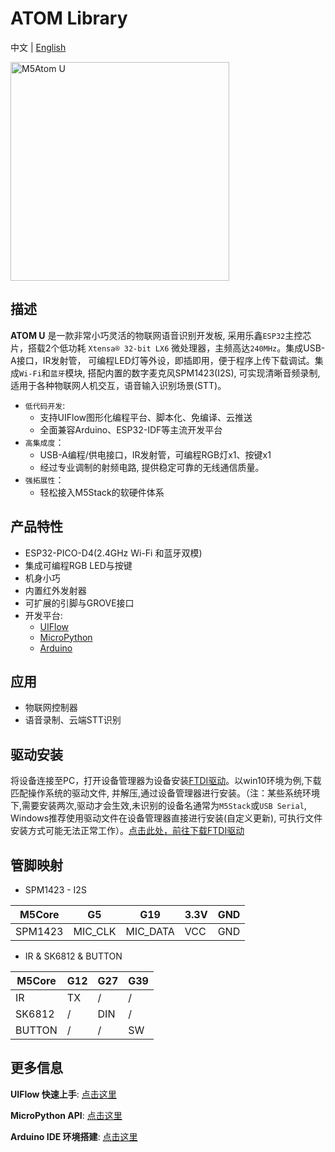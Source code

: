 # ATOM Library

中文 | [English](README_cn.md)

<img src="https://static-cdn.m5stack.com/resource/docs/static/assets/img/product_pics/core/atom_u/atom_u_01.webp" alt="M5Atom U" width="350" height="350">

## 描述

**ATOM U** 是一款非常小巧灵活的物联网语音识别开发板, 采用乐鑫`ESP32`主控芯片，搭载2个低功耗 `Xtensa® 32-bit LX6` 微处理器，主频高达`240MHz`。集成USB-A接口，IR发射管， 可编程LED灯等外设，即插即用，便于程序上传下载调试。集成`Wi-Fi`和`蓝牙`模块, 搭配内置的数字麦克风SPM1423(I2S), 可实现清晰音频录制, 适用于各种物联网人机交互，语音输入识别场景(STT)。

- `低代码开发`:
   - 支持UIFlow图形化编程平台、脚本化、免编译、云推送
   - 全面兼容Arduino、ESP32-IDF等主流开发平台
- `高集成度`：
   - USB-A编程/供电接口，IR发射管，可编程RGB灯x1、按键x1
   - 经过专业调制的射频电路, 提供稳定可靠的无线通信质量。
- `强拓展性`：
   - 轻松接入M5Stack的软硬件体系

## 产品特性

- ESP32-PICO-D4(2.4GHz Wi-Fi 和蓝牙双模)
- 集成可编程RGB LED与按键
- 机身小巧
- 内置红外发射器
- 可扩展的引脚与GROVE接口
- 开发平台:
   - [UIFlow](http://flow.m5stack.com)
   - [MicroPython](http://micropython.org/)
   - [Arduino](http://www.arduino.cc)

## 应用

- 物联网控制器
- 语音录制、云端STT识别

## 驱动安装

将设备连接至PC，打开设备管理器为设备安装[FTDI驱动](https://ftdichip.com/drivers/vcp-drivers/)。以win10环境为例,下载匹配操作系统的驱动文件, 并解压,通过设备管理器进行安装。（注：某些系统环境下,需要安装两次,驱动才会生效,未识别的设备名通常为`M5Stack`或`USB Serial`, Windows推荐使用驱动文件在设备管理器直接进行安装(自定义更新), 可执行文件安装方式可能无法正常工作）。[点击此处，前往下载FTDI驱动](https://ftdichip.com/drivers/vcp-drivers/)

## 管脚映射

- SPM1423 - I2S

| M5Core  | G5      | G19      | 3.3V | GND |
| ------- | ------- | -------- | ---- | --- |
| SPM1423 | MIC_CLK | MIC_DATA | VCC  | GND |

- IR & SK6812 & BUTTON

| M5Core | G12 | G27 | G39 |
| ------ | --- | --- | --- |
| IR     | TX  | /   | /   |
| SK6812 | /   | DIN | /   |
| BUTTON | /   | /   | SW  |

## 更多信息

**UIFlow 快速上手**: [点击这里](https://docs.m5stack.com/zh_CN/quick_start/atom_u/uiflow)

**MicroPython API**: [点击这里](https://docs.m5stack.com/zh_CN/quick_start/atom_u/mpy)

**Arduino IDE 环境搭建**: [点击这里](https://docs.m5stack.com/zh_CN/quick_start/atom_u/arduino)